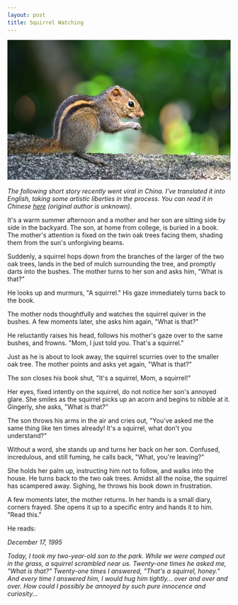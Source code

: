 ```yaml
---
layout: post
title: Squirrel Watching
---
```


![A squirrel perched on a branch](/images/squirrel.jpg)

*The following short story recently went viral in China. I've translated it into English, taking some artistic liberties in the process. You can read it in Chinese [here](http://wx.shenchuang.com/article/2015-08-02/1127589.html) (original author is unknown).*

It's a warm summer afternoon and a mother and her son are sitting side by side in the backyard. The son, at home from college, is buried in a book. The mother's attention is fixed on the twin oak trees facing them, shading them from the sun's unforgiving beams.

Suddenly, a squirrel hops down from the branches of the larger of the two oak trees, lands in the bed of mulch surrounding the tree, and promptly darts into the bushes. The mother turns to her son and asks him, "What is that?"

He looks up and murmurs, "A squirrel." His gaze immediately turns back to the book.

The mother nods thoughtfully and watches the squirrel quiver in the bushes. A few moments later, she asks him again, "What is that?"

He reluctantly raises his head, follows his mother's gaze over to the same bushes, and frowns. "Mom, I just told you. That's a squirrel."

Just as he is about to look away, the squirrel scurries over to the smaller oak tree. The mother points and asks yet again, "What is that?"

The son closes his book shut, "It's a squirrel, Mom, a squirrel!"

Her eyes, fixed intently on the squirrel, do not notice her son's annoyed glare. She smiles as the squirrel picks up an acorn and begins to nibble at it. Gingerly, she asks, "What is that?"

The son throws his arms in the air and cries out, "You've asked me the same thing like ten times already! It's a squirrel, what don't you understand?"

Without a word, she stands up and turns her back on her son. Confused, incredulous, and still fuming, he calls back, "What, you're leaving?"

She holds her palm up, instructing him not to follow, and walks into the house. He turns back to the two oak trees. Amidst all the noise, the squirrel has scampered away. Sighing, he throws his book down in frustration.

A few moments later, the mother returns. In her hands is a small diary, corners frayed. She opens it up to a specific entry and hands it to him. "Read this."

He reads:

*December 17, 1995*

*Today, I took my two-year-old son to the park. While we were camped out in the grass, a squirrel scrambled near us. Twenty-one times he asked me, "What is that?" Twenty-one times I answered, "That's a squirrel, honey." And every time I answered him, I would hug him tightly... over and over and over. How could I possibly be annoyed by such pure innocence and curiosity...*